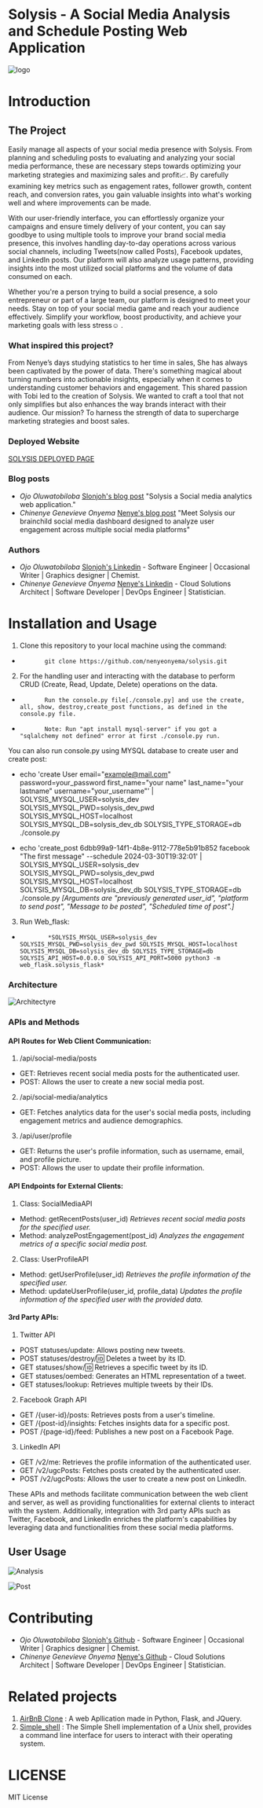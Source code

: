 # Solysis - A Social Media Analysis and Schedule Posting Web Application


![logo](/images/HomePage.png)

# Introduction

## The Project

Easily manage all aspects of your social media presence with Solysis. From planning and scheduling posts to evaluating and analyzing your social media performance, these are necessary steps towards optimizing your marketing strategies and maximizing sales and profit📈. By carefully examining key metrics such as engagement rates, follower growth, content reach, and conversion rates, you gain valuable insights into what's working well and where improvements can be made.

With our user-friendly interface, you can effortlessly organize your campaigns and ensure timely delivery of your content, you can say goodbye to using multiple tools to improve your brand social media presence, this involves handling day-to-day operations across various social channels, including Tweets(now called Posts), Facebook updates, and LinkedIn posts. Our platform will also analyze usage patterns, providing insights into the most utilized social platforms and the volume of data consumed on each. 

Whether you're a person trying to build a social presence, a solo entrepreneur or part of a large team, our platform is designed to meet your needs. Stay on top of your social media game and reach your audience effectively. Simplify your workflow, boost productivity, and achieve your marketing goals with less stress☺️ .

### What inspired this project?
From Nenye’s days studying statistics to her time in sales, She has always been captivated by the power of data. There's something magical about turning numbers into actionable insights, especially when it comes to understanding customer behaviors and engagement. This shared passion with Tobi led to the creation of Solysis. We wanted to craft a tool that not only simplifies but also enhances the way brands interact with their audience. Our mission? To harness the strength of data to supercharge marketing strategies and boost sales.

### Deployed Website
[SOLYSIS DEPLOYED PAGE](https://solysis.vercel.app/)

### Blog posts
* *Ojo Oluwatobiloba* [Slonjoh's blog post](https://medium.com/@slonjoh/the-purpose-of-this-project-is-to-manage-brands-social-presence-this-involves-handling-day-to-day-4bb38a0d0cd2) "Solysis a Social media analytics web application."
* *Chinenye Genevieve Onyema* [Nenye's blog post](https://www.linkedin.com/feed/update/urn:li:activity:7183914754279690240/) "Meet Solysis our brainchild social media dashboard designed to analyze user engagement across multiple social media platforms"

### Authors
* *Ojo Oluwatobiloba* [Slonjoh's Linkedin](https://www.linkedin.com/in/slonjoh/) - Software Engineer | Occasional Writer | Graphics designer | Chemist.
* *Chinenye Genevieve Onyema* [Nenye's Linkedin](https://www.linkedin.com/in/chinenyeonyema/) - Cloud Solutions Architect | Software Developer | DevOps Engineer | Statistician.

# Installation and Usage 
1. Clone this repository to your local machine using the command:
*            git clone https://github.com/nenyeonyema/solysis.git

2. For the handling user and interacting with the database to perform CRUD (Create, Read, Update, Delete) operations on the data.
*            Run the console.py file[./console.py] and use the create, all, show, destroy,create_post functions, as defined in the console.py file.
*            Note: Run "apt install mysql-server" if you got a "sqlalchemy not defined" error at first ./console.py run.

You can also run console.py using MYSQL database to create user and create post:
* echo 'create User email="example@mail.com" password=your_password first_name="your name" last_name="your lastname" username="your_username"' | SOLYSIS_MYSQL_USER=solysis_dev SOLYSIS_MYSQL_PWD=solysis_dev_pwd SOLYSIS_MYSQL_HOST=localhost SOLYSIS_MYSQL_DB=solysis_dev_db SOLYSIS_TYPE_STORAGE=db ./console.py

* echo 'create_post 6dbb99a9-14f1-4b8e-9112-778e5b91b852 facebook "The first message" --schedule 2024-03-30T19:32:01' | SOLYSIS_MYSQL_USER=solysis_dev SOLYSIS_MYSQL_PWD=solysis_dev_pwd SOLYSIS_MYSQL_HOST=localhost SOLYSIS_MYSQL_DB=solysis_dev_db SOLYSIS_TYPE_STORAGE=db ./console.py
*[Arguments are "previously generated user_id", "platform to send post", "Message to be posted", "Scheduled time of post".]*

3. Run Web_flask:
*             *SOLYSIS_MYSQL_USER=solysis_dev SOLYSIS_MYSQL_PWD=solysis_dev_pwd SOLYSIS_MYSQL_HOST=localhost SOLYSIS_MYSQL_DB=solysis_dev_db SOLYSIS_TYPE_STORAGE=db SOLYSIS_API_HOST=0.0.0.0 SOLYSIS_API_PORT=5000 python3 -m web_flask.solysis_flask*

### Architecture
![Architectyre](/images/architecture.jpg)

### APIs and Methods

#### API Routes for Web Client Communication:

1. /api/social-media/posts
* GET: Retrieves recent social media posts for the authenticated user.
* POST: Allows the user to create a new social media post.

2. /api/social-media/analytics
* GET: Fetches analytics data for the user's social media posts, including engagement metrics and audience demographics.

3. /api/user/profile
* GET: Returns the user's profile information, such as username, email, and profile picture.
* POST: Allows the user to update their profile information.

#### API Endpoints for External Clients:
1. Class: SocialMediaAPI
* Method: getRecentPosts(user_id)
         *Retrieves recent social media posts for the specified user.*
* Method: analyzePostEngagement(post_id)
         *Analyzes the engagement metrics of a specific social media post.*

2. Class: UserProfileAPI
* Method: getUserProfile(user_id)
         *Retrieves the profile information of the specified user.*
* Method: updateUserProfile(user_id, profile_data)
         *Updates the profile information of the specified user with the provided data.*
#### 3rd Party APIs:
1. Twitter API
* POST statuses/update: Allows posting new tweets.
* POST statuses/destroy/:id: Deletes a tweet by its ID.
* GET statuses/show/:id: Retrieves a specific tweet by its ID.
* GET statuses/oembed: Generates an HTML representation of a tweet.
* GET statuses/lookup: Retrieves multiple tweets by their IDs.

2. Facebook Graph API
* GET /{user-id}/posts: Retrieves posts from a user's timeline.
* GET /{post-id}/insights: Fetches insights data for a specific post.
* POST /{page-id}/feed: Publishes a new post on a Facebook Page.

3. LinkedIn API
* GET /v2/me: Retrieves the profile information of the authenticated user.
* GET /v2/ugcPosts: Fetches posts created by the authenticated user.
* POST /v2/ugcPosts: Allows the user to create a new post on LinkedIn.

These APIs and methods facilitate communication between the web client and server, as well as providing functionalities for external clients to interact with the system. Additionally, integration with 3rd party APIs such as Twitter, Facebook, and LinkedIn enriches the platform's capabilities by leveraging data and functionalities from these social media platforms.

## User Usage
![Analysis](/images/Social-media-overview-dashboard-followers.png)

![Post](/images/socials-1.png)

# Contributing
* *Ojo Oluwatobiloba* [Slonjoh's Github](https://github.com/Slonjoh) - Software Engineer | Occasional Writer | Graphics designer | Chemist.
* *Chinenye Genevieve Onyema* [Nenye's Github](https://github.com/nenyeonyema/) - Cloud Solutions Architect | Software Developer | DevOps Engineer | Statistician.

# Related projects
1. [AirBnB Clone](https://github.com/nenyeonyema/AirBnB_clone_v3.git) : A web Apllication made in Python, Flask, and JQuery.
2. [Simple_shell](https://github.com/Slonjoh/simple_shell.git) : The Simple Shell implementation of a Unix shell, provides a command line interface for users to interact with their operating system.

# LICENSE
MIT License
